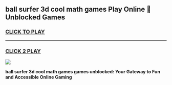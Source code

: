 
## ball surfer 3d cool math games Play Online 👋 Unblocked Games
<h3>
<a href="https://news.freeplayer.one?title=ball_surfer_3d_cool_math_games&ref=17CMG">CLICK TO PLAY</a></h3>
<hr>

<h3>
<a href="https://news.freeplayer.one?title=ball_surfer_3d_cool_math_games&ref=17CMG">CLICK 2 PLAY</a>
  
</h3>

<a href="https://news.freeplayer.one?title=ball_surfer_3d_cool_math_games&ref=17CMG/"><img src="https://clearcache.store/games.png"></a>


**ball surfer 3d cool math games games unblocked: Your Gateway to Fun and Accessible Online Gaming**
